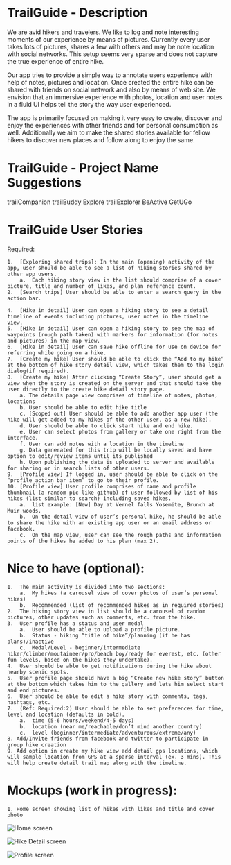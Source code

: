 TrailGuide - Description
========================

We are avid hikers and travelers. We like to log and note interesting moments of our experience by means of pictures. Currently every user takes lots of pictures, shares a few with others and may be note location with social networks. This setup seems very sparse and does not capture the true experience of entire hike. 

Our app tries to provide a simple way to annotate users experience with help of notes, pictures and location. Once created the entire hike can be shared with friends on social network and also by means of web site. We envision that an immersive experience with photos, location and user notes in a fluid UI helps tell the story the way user experienced. 

The app is primarily focused on making it very easy to create, discover and enjoy the experiences with other friends and for personal consumption as well. Additionally we aim to make the shared stories available for fellow hikers to discover new places and follow along to enjoy the same. 

  

TrailGuide - Project Name Suggestions
=====================================
trailCompanion
trailBuddy
Explore
trailExplorer
BeActive
GetUGo



TrailGuide User Stories
=======================

Required:

    1.  [Exploring shared trips]: In the main (opening) activity of the app, user should be able to see a list of hiking stories shared by other app users.
        a.  Each hiking story view in the list should comprise of a cover picture, title and number of likes, and plan reference count.
    2.  [Search trips] User should be able to enter a search query in the action bar.
    
    4.  [Hike in detail] User can open a hiking story to see a detail timeline of events including pictures, user notes in the timeline view.
    5.  [Hike in detail] User can open a hiking story to see the map of waypoints (rough path taken) with markers for information (for notes and pictures) in the map view.
    6.  [Hike in detail] User can save hike offline for use on device for referring while going on a hike.
    7.  [Create my hike] User should be able to click the “Add to my hike” at the bottom of hike story detail view, which takes them to the login dialog(if required).
    8.  [Create my hike] After clicking “Create Story”, user should get a view when the story is created on the server and that should take the user directly to the create hike detail story page. 
        a. The details page view comprises of timeline of notes, photos, locations
        b. User should be able to edit hike title
        c. [Scoped out] User should be able to add another app user (the hike will get added to my hikes of the other user, as a new hike).
        d. User should be able to click start hike and end hike.
        e. User can select photos from gallery or take one right from the interface.
        f. User can add notes with a location in the timeline 
        g. Data generated for this trip will be locally saved and have option to edit/review items until its published
        h. Upon publishing the data is uploaded to server and available for sharing or in search lists of other users.
    9.  [Profile view] If logged in, user should be able to click on the “profile action bar item” to go to their profile.
    10. [Profile view] User profile comprises of name and profile thumbnail (a random pic like github) of user followed by list of his hikes (list similar to search) including saved hikes.
        a.  list example: [New] Day at Vernel falls Yosemite, Brunch at Muir woods.
        b.  On the detail view of user’s personal hike, he should be able to share the hike with an existing app user or an email address or facebook.
        c.  On the map view, user can see the rough paths and information points of the hikes he added to his plan (max 2).
    
    

Nice to have (optional):
========================

    1.  The main activity is divided into two sections:
        a.  My hikes (a carousel view of cover photos of user’s personal hikes)
        b.  Recommended (list of recommended hikes as in required stories)
    2.  The hiking story view in list should be a carousel of random pictures, other updates such as comments, etc. from the hike.
    3.  User profile has a status and user medal
        a.  User should be able to upload a profile picture.
        b.  Status - hiking “title of hike”/planning (if he has plans)/inactive
        c.  Medal/Level - beginner/intermediate hiker/climber/moutaineer/pro/beach boy/ready for everest, etc. (other fun levels, based on the hikes they undertake).
    4.  User should be able to get notifications during the hike about nearby scenic spots.
    5.  User profile page should have a big “Create new hike story” button at the bottom which takes him to the gallery and lets him select start and end pictures.
    6.  User should be able to edit a hike story with comments, tags, hashtags, etc.
    7.  (Ref: Required:2) User should be able to set preferences for time, level and location (defaults in bold).
        a.  time (5-6 hours/weekend/4-5 days)
        b.  location (near me/reachable/don’t mind another country)
        c.  level (beginner/intermediate/adventurous/extreme/any)
    8. Add/Invite friends from facebook and twitter to participate in group hike creation
    9. Add option in create my hike view add detail gps locations, which will sample location from GPS at a sparse interval (ex. 3 mins). This will help create detail trail map along with the timeline.


Mockups (work in progress):
===========================

    1. Home screen showing list of hikes with likes and title and cover photo
    
![Home screen](./mockups/guide_home.png)

![Hike Detail screen](./mockups/hike_detail.png)

![Profile screen](./mockups/profile.png)




